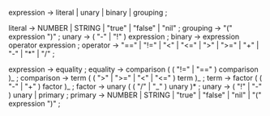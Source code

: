 expression → literal
| unary
| binary
| grouping ;

literal → NUMBER | STRING | "true" | "false" | "nil" ;
grouping → "(" expression ")" ;
unary → ( "-" | "!" ) expression ;
binary → expression operator expression ;
operator → "==" | "!=" | "<" | "<=" | ">" | ">="
| "+" | "-" | "\*" | "/" ;

expression → equality ;
equality → comparison ( ( "!=" | "==" ) comparison )_ ;
comparison → term ( ( ">" | ">=" | "<" | "<=" ) term )_ ;
term → factor ( ( "-" | "+" ) factor )_ ;
factor → unary ( ( "/" | "_" ) unary )\* ;
unary → ( "!" | "-" ) unary
| primary ;
primary → NUMBER | STRING | "true" | "false" | "nil"
| "(" expression ")" ;
